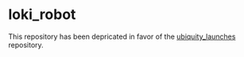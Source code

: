 # loki_robot

This repository has been depricated in favor of the
[ubiquity_launches](https://github.com/UbiquityRobotics/ubiquity_launches)
repository.

